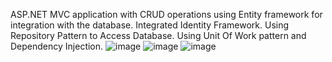 ASP.NET MVC application with CRUD operations using Entity framework for integration with the database.
Integrated Identity Framework.
Using Repository Pattern to Access Database.
Using Unit Of Work pattern and Dependency Injection.
![image](https://github.com/user-attachments/assets/b81a70a3-aed6-4046-9242-41d1d141d53d)
![image](https://github.com/user-attachments/assets/5d542502-892c-4550-9f57-1eb15e6a3564)
![image](https://github.com/user-attachments/assets/6b866021-281b-4b86-8a73-9cfbca93bd3c)
